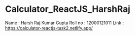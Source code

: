 # Calculator_ReactJS_HarshRaj
Name :  Harsh Raj Kumar Gupta 
Roll no : 12000121011
Link : https://calculator-reactjs-task2.netlify.app/
